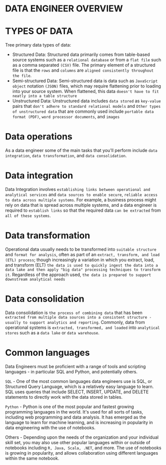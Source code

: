 # DATA ENGINEER OVERVIEW
# TYPES OF DATA

Tree primary data types of data:

- Structured Data: Structured data primarily comes from table-based source systems such as a `relational database` or from a `flat file` such as a comma separated `(CSV)` file. The primary element of a structured file is that the `rows` and `columns` are `aligned consistently throughout the file`.
- Semi-structured Data: Semi-structured data is data such as `JavaScript object` notation `(JSON)` files, which may require flattening prior to loading into your source system. When flattened, this data `doesn't have to fit neatly into a table structure`
- Unstructured Data: Unstructured data includes `data stored` as `key-value` pairs that `don't adhere to standard relational models` and `Other types of unstructured data` that are commonly used include `portable data format (PDF)`, `word processor documents`, and `images`

# Data operations

As a data engineer some of the main tasks that you'll perform include `data integration`, `data transformation`, and `data consolidation`.

# Data integration

Data Integration involves `establishing links between operational and analytical services` and `data sources to enable secure`, `reliable access to data across multiple systems`. For example, a business process might rely on data that is spread across multiple systems, and a data engineer is required to `establish links` so that the required data `can be extracted` from `all of these systems`.

# Data transformation

Operational data usually needs to be transformed into `suitable structure` and `format for analysis`, often as part of an `extract, transform, and load (ETL) process`; though increasingly a variation in which you extract, load, and transform (ELT) `the data is used to quickly ingest the data into a data lake and then apply "big data" processing techniques to transform it`. Regardless of the approach used, `the data is prepared to support downstream analytical needs`

# Data consolidation

Data consolidation is `the process of combining data` that has been `extracted from multiple data sources into a consistent structure - usually to support analytics and reporting`. Commonly, data from operational systems is `extracted, transformed, and loaded` into `analytical stores` such as a `data lake` or `data warehouse`.

# Common languages
Data Engineers must be proficient with a range of tools and scripting languages - in particular SQL and Python, and potentially others.

`SQL` - One of the most common languages data engineers use is SQL, or Structured Query Language, which is a relatively easy language to learn. SQL uses queries that include SELECT, INSERT, UPDATE, and DELETE statements to directly work with the data stored in tables.

`Python` - Python is one of the most popular and fastest growing programming languages in the world. It's used for all sorts of tasks, including web programming and data analysis. It has emerged as the language to learn for machine learning, and is increasing in popularity in data engineering with the use of notebooks.

Others - Depending upon the needs of the organization and your individual skill set, you may also use other popular languages within or outside of notebooks including `R, Java, Scala, .NET`, and more. The use of notebooks is growing in popularity, and allows collaboration using different languages within the same notebook.

